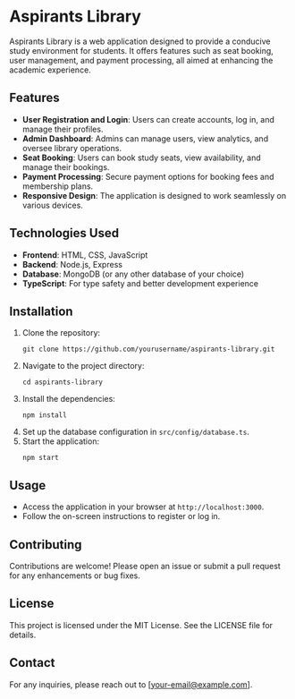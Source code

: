 # Aspirants Library

Aspirants Library is a web application designed to provide a conducive study environment for students. It offers features such as seat booking, user management, and payment processing, all aimed at enhancing the academic experience.

## Features

- **User Registration and Login**: Users can create accounts, log in, and manage their profiles.
- **Admin Dashboard**: Admins can manage users, view analytics, and oversee library operations.
- **Seat Booking**: Users can book study seats, view availability, and manage their bookings.
- **Payment Processing**: Secure payment options for booking fees and membership plans.
- **Responsive Design**: The application is designed to work seamlessly on various devices.

## Technologies Used

- **Frontend**: HTML, CSS, JavaScript
- **Backend**: Node.js, Express
- **Database**: MongoDB (or any other database of your choice)
- **TypeScript**: For type safety and better development experience

## Installation

1. Clone the repository:
   ```
   git clone https://github.com/yourusername/aspirants-library.git
   ```
2. Navigate to the project directory:
   ```
   cd aspirants-library
   ```
3. Install the dependencies:
   ```
   npm install
   ```
4. Set up the database configuration in `src/config/database.ts`.
5. Start the application:
   ```
   npm start
   ```

## Usage

- Access the application in your browser at `http://localhost:3000`.
- Follow the on-screen instructions to register or log in.

## Contributing

Contributions are welcome! Please open an issue or submit a pull request for any enhancements or bug fixes.

## License

This project is licensed under the MIT License. See the LICENSE file for details.

## Contact

For any inquiries, please reach out to [your-email@example.com].